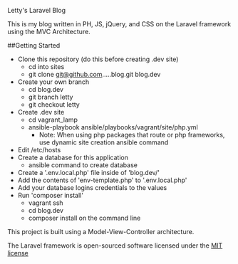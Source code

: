 Letty's Laravel Blog

This is my blog written in PH, JS, jQuery, and CSS on the Laravel framework using the MVC Architecture.

##Getting Started
- Clone this repository (do this before creating .dev site)
	- cd into sites
	- git clone git@github.com.....blog.git blog.dev
- Create your own branch
	- cd blog.dev
	- git branch letty
	- git checkout letty
- Create .dev site
	- cd vagrant_lamp
	- ansible-playbook ansible/playbooks/vagrant/site/php.yml
		- Note: When using php packages that route or php frameworks, use dynamic site creation ansible command
- Edit /etc/hosts
- Create a database for this application
	- ansible command to create database
- Create a '.env.local.php' file inside of 'blog.dev/'
- Add the contents of 'env-template.php' to '.env.local.php'
- Add your database logins credentials to the values
- Run 'composer install'
	- vagrant ssh
	- cd blog.dev
	- composer install on the command line

This project is built using a Model-View-Controller architecture.

The Laravel framework is open-sourced software licensed under the [MIT license](http://opensource.org/licenses/MIT)